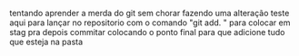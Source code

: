 tentando aprender a merda do git sem chorar 
fazendo uma alteração teste aqui para lançar no repositorio com o comando "git add. " para colocar em stag pra depois commitar
colocando o ponto final para que adicione tudo que esteja na pasta 